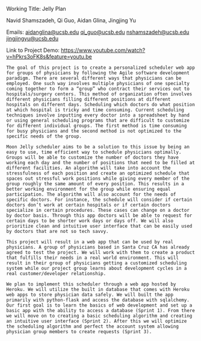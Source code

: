 Working Title: Jelly Plan

Navid Shamszadeh, Qi Guo, Aidan Glina, Jingjing Yu

Emails: aidanglina@ucsb.edu qi_guo@ucsb.edu nshamszadeh@ucsb.edu jingjingyu@ucsb.edu 

Link to Project Demo: https://www.youtube.com/watch?v=hPkrs3oFK8s&feature=youtu.be

    The goal of this project is to create a personalized scheduler web app for groups of physicians by following the Agile software development paradigm. There are several different ways that physicians can be employed. One such way involves multiple physicians of one specialty coming together to form a “group” who contract their services out to hospitals/surgery centers. This method of organization often involves different physicians filling different positions at different hospitals on different days. Scheduling which doctors do what position at which hospital is tricky and time consuming. Current scheduling techniques involve inputting every doctor into a spreadsheet by hand or using general scheduling programs that are difficult to customize for different individual groups. The first method is time consuming for busy physicians and the second method is not optimized to the specific needs of the group. 
    
    Moon Jelly scheduler aims to be a solution to this issue by being an easy to use, time efficient way to schedule physicians optimally. Groups will be able to customize the number of doctors they have working each day and the number of positions that need to be filled at different facilities. An algorithm will take into account the stressfulness of each position and create an optimized schedule that spaces out stressful work positions while giving every member of the group roughly the same amount of every position. This results in a better working environment for the group while ensuring equal participation. The algorithm will also account for the needs of specific doctors. For instance, the schedule will consider if certain doctors don’t work at certain hospitals or if certain doctors specialize in certain procedures. These cases can change on a doctor by doctor basis. Through this app doctors will be able to request for certain days to be shorter work days or days off. We will also prioritize clean and intuitive user interface that can be easily used by doctors that are not so tech savvy.
    
    This project will result in a web app that can be used by real physicians. A group of physicians based in Santa Cruz CA has already agreed to test the project. We will work with them to create a product that fulfills their needs in a real world environment. This will result in their group of physicians getting a customized scheduling system while our project group learns about development cycles in a real customer/developer relationship.
    
    We plan to implement this scheduler through a web app hosted by Heroku. We will utilize the built in database that comes with Heroku web apps to store physician data safely. We will built the app primarily with python-flask and access the database with sqlalchemy. Our first goal is to learn the basics of web development and set up a basic app with the ability to access a database (Sprint 1). From there we will move on to creating a basic scheduling algorithm and creating an intuitive user interface (Sprint 2). After this we will optimize the scheduling algorithm and perfect the account system allowing physician group members to create requests (Sprint 3). 

